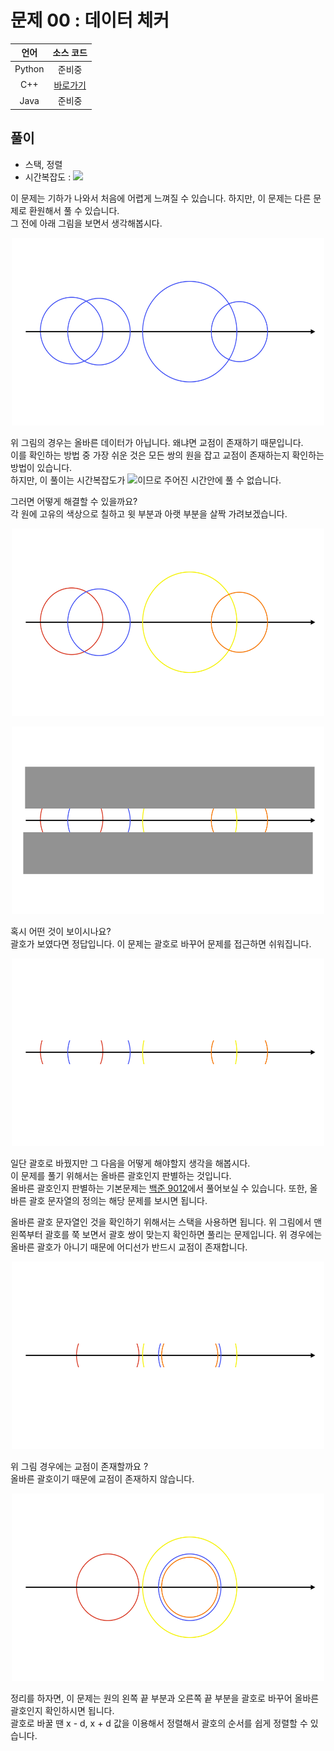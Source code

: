 # 문제 00 : 데이터 체커

| 언어 | 소스 코드 |
| :--: | :-------: |
| Python | 준비중 |
| C++    | [바로가기](./main.cpp) |
| Java | 준비중 |

## 풀이

 - 스택, 정렬
 - 시간복잡도 : <img src="https://render.githubusercontent.com/render/math?math=O(NlogN)">

이 문제는 기하가 나와서 처음에 어렵게 느껴질 수 있습니다. 하지만, 이 문제는 다른 문제로 환원해서 풀 수 있습니다.  
그 전에 아래 그림을 보면서 생각해봅시다.  

<p align="center">
<img src="./image/figure01.jpeg" height=300 width=500></img>
</p>

위 그림의 경우는 올바른 데이터가 아닙니다. 왜냐면 교점이 존재하기 때문입니다.  
이를 확인하는 방법 중 가장 쉬운 것은 모든 쌍의 원을 잡고 교점이 존재하는지 확인하는 방법이 있습니다.  
하지만, 이 풀이는 시간복잡도가 <img src="https://render.githubusercontent.com/render/math?math=O(N^2)">이므로 주어진 시간안에 풀 수 없습니다.  

그러면 어떻게 해결할 수 있을까요?  
각 원에 고유의 색상으로 칠하고 윗 부분과 아랫 부분을 살짝 가려보겠습니다.  

<p align="center">
<img src="./image/figure02.jpeg" height=300 width=500></img>
</p>

<p align="center">
<img src="./image/figure03.jpeg" height=300 width=500></img>
</p>

혹시 어떤 것이 보이시나요?  
괄호가 보였다면 정답입니다. 이 문제는 괄호로 바꾸어 문제를 접근하면 쉬워집니다.

<p align="center">
<img src="./image/figure04.jpeg" height=300 width=500></img>
</p>

일단 괄호로 바꿨지만 그 다음을 어떻게 해야할지 생각을 해봅시다.  
이 문제를 풀기 위해서는 올바른 괄호인지 판별하는 것입니다.  
올바른 괄호인지 판별하는 기본문제는 [백준 9012](https://www.acmicpc.net/problem/9012)에서 풀어보실 수 있습니다. 또한, 올바른 괄호 문자열의 정의는 해당 문제를 보시면 됩니다.  

올바른 괄호 문자열인 것을 확인하기 위해서는 스택을 사용하면 됩니다. 위 그림에서 맨 왼쪽부터 괄호를 쭉 보면서 괄호 쌍이 맞는지 확인하면 풀리는 문제입니다.
위 경우에는 올바른 괄호가 아니기 때문에 어디선가 반드시 교점이 존재합니다.  

<p align="center">
<img src="./image/figure07.jpeg" height=300 width=500></img>
</p>

위 그림 경우에는 교점이 존재할까요 ?  
올바른 괄호이기 때문에 교점이 존재하지 않습니다.  

<p align="center">
<img src="./image/figure05.jpeg" height=300 width=500></img>
</p>

정리를 하자면, 이 문제는 원의 왼쪽 끝 부분과 오른쪽 끝 부분을 괄호로 바꾸어 올바른 괄호인지 확인하시면 됩니다.  
괄호로 바꿀 땐 x - d, x + d 값을 이용해서 정렬해서 괄호의 순서를 쉽게 정렬할 수 있습니다.
